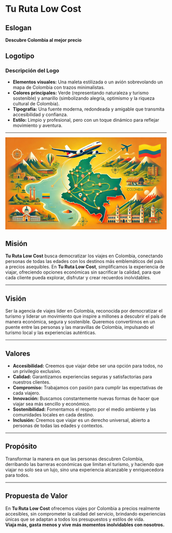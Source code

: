 # Tu Ruta Low Cost

## Eslogan
**Descubre Colombia al mejor precio**

## Logotipo
### Descripción del Logo
- **Elementos visuales:** Una maleta estilizada o un avión sobrevolando un mapa de Colombia con trazos minimalistas.
- **Colores principales:** Verde (representando naturaleza y turismo sostenible) y amarillo (simbolizando alegría, optimismo y la riqueza cultural de Colombia).
- **Tipografía:** Una fuente moderna, redondeada y amigable que transmita accesibilidad y confianza.
- **Estilo:** Limpio y profesional, pero con un toque dinámico para reflejar movimiento y aventura.

---
![Logotipo de Tu Ruta Low Cost](https://raw.githubusercontent.com/1113308790/Tu-Ruta-Low-Cost/refs/heads/main/imagen%201.webp)

## Misión
**Tu Ruta Low Cost** busca democratizar los viajes en Colombia, conectando personas de todas las edades con los destinos más emblemáticos del país a precios asequibles. En **Tu Ruta Low Cost**, simplificamos la experiencia de viajar, ofreciendo opciones económicas sin sacrificar la calidad, para que cada cliente pueda explorar, disfrutar y crear recuerdos inolvidables.

---

## Visión
Ser la agencia de viajes líder en Colombia, reconocida por democratizar el turismo y liderar un movimiento que inspire a millones a descubrir el país de manera económica, segura y sostenible. Queremos convertirnos en un puente entre las personas y las maravillas de Colombia, impulsando el turismo local y las experiencias auténticas.

---

## Valores
- **Accesibilidad:** Creemos que viajar debe ser una opción para todos, no un privilegio exclusivo.
- **Calidad:** Garantizamos experiencias seguras y satisfactorias para nuestros clientes.
- **Compromiso:** Trabajamos con pasión para cumplir las expectativas de cada viajero.
- **Innovación:** Buscamos constantemente nuevas formas de hacer que viajar sea más sencillo y económico.
- **Sostenibilidad:** Fomentamos el respeto por el medio ambiente y las comunidades locales en cada destino.
- **Inclusión:** Creemos que viajar es un derecho universal, abierto a personas de todas las edades y contextos.

---

## Propósito
Transformar la manera en que las personas descubren Colombia, derribando las barreras económicas que limitan el turismo, y haciendo que viajar no solo sea un lujo, sino una experiencia alcanzable y enriquecedora para todos.

---

## Propuesta de Valor
En **Tu Ruta Low Cost** ofrecemos viajes por Colombia a precios realmente accesibles, sin comprometer la calidad del servicio, brindando experiencias únicas que se adaptan a todos los presupuestos y estilos de vida.  
**Viaja más, gasta menos y vive más momentos inolvidables con nosotros.**

